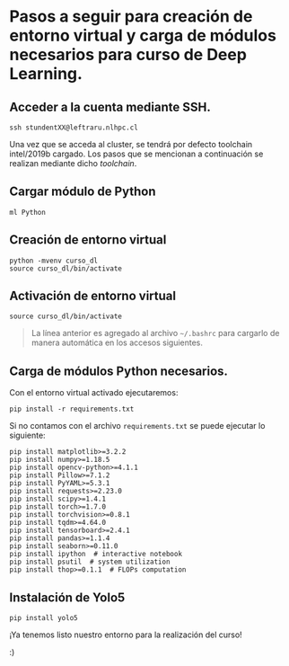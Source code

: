 # Pasos a seguir para creación de entorno virtual y carga de módulos necesarios para curso de Deep Learning.

## Acceder a la cuenta mediante SSH.

```
ssh stundentXX@leftraru.nlhpc.cl
```

Una vez que se acceda al cluster, se tendrá por defecto toolchain intel/2019b cargado.
Los pasos que se mencionan a continuación se realizan mediante dicho _toolchain_.

## Cargar módulo de Python

```
ml Python
```

## Creación de entorno virtual

```
python -mvenv curso_dl
source curso_dl/bin/activate
```

## Activación de entorno virtual 

```
source curso_dl/bin/activate
```

> La línea anterior es agregado al archivo `~/.bashrc` para cargarlo de manera automática en los accesos siguientes.

## Carga de módulos Python necesarios.

Con el entorno virtual activado ejecutaremos:

```
pip install -r requirements.txt
```

Si no contamos con el archivo `requirements.txt` se puede ejecutar lo siguiente:

```
pip install matplotlib>=3.2.2
pip install numpy>=1.18.5
pip install opencv-python>=4.1.1
pip install Pillow>=7.1.2
pip install PyYAML>=5.3.1
pip install requests>=2.23.0
pip install scipy>=1.4.1
pip install torch>=1.7.0
pip install torchvision>=0.8.1
pip install tqdm>=4.64.0
pip install tensorboard>=2.4.1
pip install pandas>=1.1.4
pip install seaborn>=0.11.0
pip install ipython  # interactive notebook
pip install psutil  # system utilization
pip install thop>=0.1.1  # FLOPs computation
```
## Instalación de Yolo5

```
pip install yolo5
```

¡Ya tenemos listo nuestro entorno para la realización del curso!

:)
